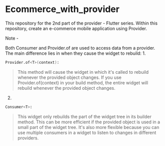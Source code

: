 # Ecommerce_with_provider

This repository for the 2nd part of the provider - Flutter series. Within this repository, create an e-commerce mobile application using Provider.

Note -

Both Consumer and Provider.of are used to access data from a provider. The main difference lies in when they cause the widget to rebuild:
1.
```sh
Provider.of<T>(context):
```
 > This method will cause the widget in which it's called to rebuild whenever the provided object changes. If you use Provider.of<T>(context) in your build method, the entire widget will rebuild whenever the provided object changes.
2.
```sh
Consumer<T>: 
```
>This widget only rebuilds the part of the widget tree in its builder method. This can be more efficient if the provided object is used in a small part of the widget tree. It's also more flexible because you can use multiple consumers in a widget to listen to changes in different providers.


